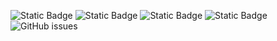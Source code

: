 ![Static Badge](https://img.shields.io/badge/blacklists-60-000000) ![Static Badge](https://img.shields.io/badge/blacklisted-2808733-cc0000) ![Static Badge](https://img.shields.io/badge/whitelisted-2242-00CC00) ![Static Badge](https://img.shields.io/badge/streaming_blacklist-28106-000000) ![GitHub issues](https://img.shields.io/github/issues/fabriziosalmi/blacklists)
